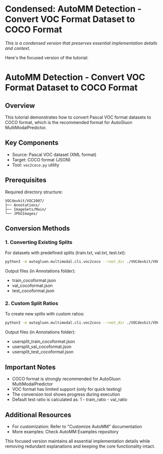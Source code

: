 # Condensed: AutoMM Detection - Convert VOC Format Dataset to COCO Format

*This is a condensed version that preserves essential implementation details and context.*

Here's the focused version of the tutorial:

# AutoMM Detection - Convert VOC Format Dataset to COCO Format

## Overview
This tutorial demonstrates how to convert Pascal VOC format datasets to COCO format, which is the recommended format for AutoGluon MultiModalPredictor.

## Key Components
- Source: Pascal VOC dataset (XML format)
- Target: COCO format (JSON)
- Tool: `voc2coco.py` utility

## Prerequisites
Required directory structure:
```
VOCdevkit/VOC2007/
├── Annotations/
├── ImageSets/Main/
└── JPEGImages/
```

## Conversion Methods

### 1. Converting Existing Splits
For datasets with predefined splits (train.txt, val.txt, test.txt):

```bash
python3 -m autogluon.multimodal.cli.voc2coco --root_dir ./VOCdevkit/VOC2007
```

Output files (in Annotations folder):
- train_cocoformat.json
- val_cocoformat.json
- test_cocoformat.json

### 2. Custom Split Ratios
To create new splits with custom ratios:

```bash
python3 -m autogluon.multimodal.cli.voc2coco --root_dir ./VOCdevkit/VOC2007 --train_ratio 0.6 --val_ratio 0.2
```

Output files (in Annotations folder):
- usersplit_train_cocoformat.json
- usersplit_val_cocoformat.json
- usersplit_test_cocoformat.json

## Important Notes
- COCO format is strongly recommended for AutoGluon MultiModalPredictor
- VOC format has limited support (only for quick testing)
- The conversion tool shows progress during execution
- Default test ratio is calculated as: 1 - train_ratio - val_ratio

## Additional Resources
- For customization: Refer to "Customize AutoMM" documentation
- More examples: Check AutoMM Examples repository

This focused version maintains all essential implementation details while removing redundant explanations and keeping the core functionality intact.